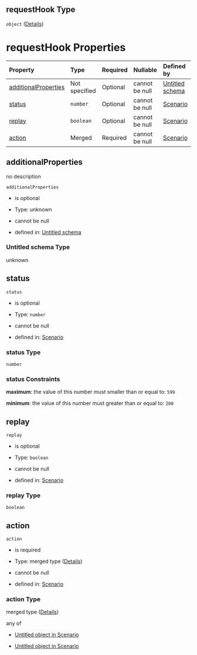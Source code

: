 ## requestHook Type

`object` ([Details](schema-properties-requesthook.md))

# requestHook Properties

| Property                                      | Type          | Required | Nullable       | Defined by                                                                                                                                      |
| :-------------------------------------------- | :------------ | :------- | :------------- | :---------------------------------------------------------------------------------------------------------------------------------------------- |
| [additionalProperties](#additionalproperties) | Not specified | Optional | cannot be null | [Untitled schema](undefined.md "undefined#undefined")                                                                                           |
| [status](#status)                             | `number`      | Optional | cannot be null | [Scenario](schema-defs-requestexpect-properties-status.md "/schemas/httpStatus#/properties/requestHook/properties/status")                      |
| [replay](#replay)                             | `boolean`     | Optional | cannot be null | [Scenario](schema-properties-requesthook-properties-replay.md "https://example.com/schemas/scenario#/properties/requestHook/properties/replay") |
| [action](#action)                             | Merged        | Required | cannot be null | [Scenario](schema-defs-step-properties-actions-items.md "/schemas/action#/properties/requestHook/properties/action")                            |

## additionalProperties

no description

`additionalProperties`

*   is optional

*   Type: unknown

*   cannot be null

*   defined in: [Untitled schema](undefined.md "undefined#undefined")

### Untitled schema Type

unknown

## status



`status`

*   is optional

*   Type: `number`

*   cannot be null

*   defined in: [Scenario](schema-defs-requestexpect-properties-status.md "/schemas/httpStatus#/properties/requestHook/properties/status")

### status Type

`number`

### status Constraints

**maximum**: the value of this number must smaller than or equal to: `599`

**minimum**: the value of this number must greater than or equal to: `200`

## replay



`replay`

*   is optional

*   Type: `boolean`

*   cannot be null

*   defined in: [Scenario](schema-properties-requesthook-properties-replay.md "https://example.com/schemas/scenario#/properties/requestHook/properties/replay")

### replay Type

`boolean`

## action



`action`

*   is required

*   Type: merged type ([Details](schema-defs-step-properties-actions-items.md))

*   cannot be null

*   defined in: [Scenario](schema-defs-step-properties-actions-items.md "/schemas/action#/properties/requestHook/properties/action")

### action Type

merged type ([Details](schema-defs-step-properties-actions-items.md))

any of

*   [Untitled object in Scenario](schema-defs-requestaction.md "check type definition")

*   [Untitled object in Scenario](schema-defs-updatecontextaction.md "check type definition")
